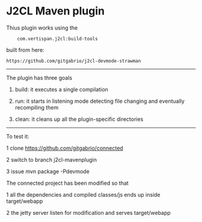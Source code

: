J2CL Maven plugin
=================

Thius plugin works using the

        com.vertispan.j2cl:build-tools

built from here:

    https://github.com/gitgabrio/j2cl-devmode-strawman

------------------------
The plugin has three goals

1. build: it executes a single compilation

2. run: it starts in listening mode detecting file changing and eventually recompiling them

3. clean: it cleans up all the plugin-specific directories

----------------------
To test it:

1 clone https://github.com/gitgabrio/connected

2 switch to branch j2cl-mavenplugin

3 issue mvn package -Pdevmode

The connected project has been modified so that

1 all the dependencies and compiled classes/js ends up inside target/webapp

2 the jetty server listen for modification and serves target/webapp



